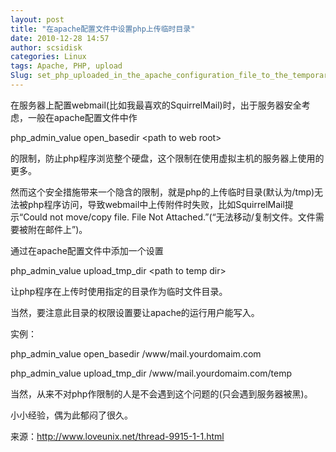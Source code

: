 ```yaml
---
layout: post
title: "在apache配置文件中设置php上传临时目录"
date: 2010-12-28 14:57
author: scsidisk
categories: Linux
tags: Apache, PHP, upload
Slug: set_php_uploaded_in_the_apache_configuration_file_to_the_temporary_directory
---
```


在服务器上配置webmail(比如我最喜欢的SquirrelMail)时，出于服务器安全考虑，一般在apache配置文件中作

php\_admin\_value open\_basedir \<path to web root\>

的限制，防止php程序浏览整个硬盘，这个限制在使用虚拟主机的服务器上使用的更多。

然而这个安全措施带来一个隐含的限制，就是php的上传临时目录(默认为/tmp)无法被php程序访问，导致webmail中上传附件时失败，比如SquirrelMail提示“Could
not move/copy file. File Not
Attached.”(“无法移动/复制文件。文件需要被附在邮件上”)。

通过在apache配置文件中添加一个设置

php\_admin\_value upload\_tmp\_dir \<path to temp dir\>

让php程序在上传时使用指定的目录作为临时文件目录。

当然，要注意此目录的权限设置要让apache的运行用户能写入。

实例：

php\_admin\_value open\_basedir /www/mail.yourdomaim.com

php\_admin\_value upload\_tmp\_dir /www/mail.yourdomaim.com/temp

当然，从来不对php作限制的人是不会遇到这个问题的(只会遇到服务器被黑)。

小小经验，偶为此郁闷了很久。

来源：http://www.loveunix.net/thread-9915-1-1.html
